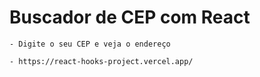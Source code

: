 # Buscador de CEP com React

    - Digite o seu CEP e veja o endereço
    
    - https://react-hooks-project.vercel.app/
